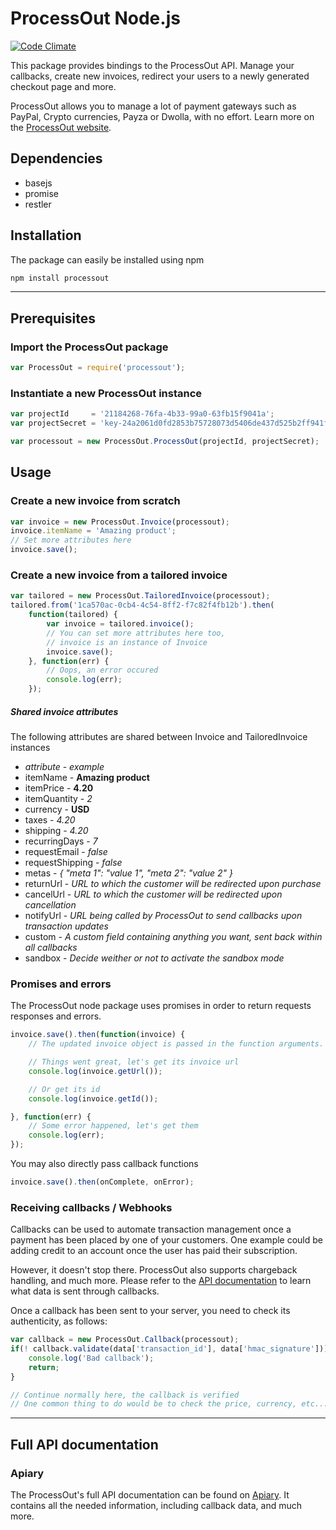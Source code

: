 ProcessOut Node.js
=================

[![Code Climate](https://codeclimate.com/github/ProcessOut/processout-node/badges/gpa.svg)](https://codeclimate.com/github/ProcessOut/processout-node)

This package provides bindings to the ProcessOut API. Manage your callbacks,
create new invoices, redirect your users to a newly generated checkout
page and more.

ProcessOut allows you to manage a lot of payment gateways such as PayPal,
Crypto currencies, Payza or Dwolla, with no effort.
Learn more on the [ProcessOut website](https://www.processout.com).

Dependencies
------------

* basejs
* promise
* restler

Installation
------------

The package can easily be installed using npm

``` sh
npm install processout
```

-------------------------

Prerequisites
-------------

### Import the ProcessOut package

``` js
var ProcessOut = require('processout');
```

### Instantiate a new ProcessOut instance

``` js
var projectId     = '21184268-76fa-4b33-99a0-63fb15f9041a';
var projectSecret = 'key-24a2061d0fd2853b75728073d5406de437d525b2ff941fe34ca061cb2180d0f8';

var processout = new ProcessOut.ProcessOut(projectId, projectSecret);
```

Usage
-----

### Create a new invoice from scratch

``` js
var invoice = new ProcessOut.Invoice(processout);
invoice.itemName = 'Amazing product';
// Set more attributes here
invoice.save();
```

### Create a new invoice from a tailored invoice

``` js
var tailored = new ProcessOut.TailoredInvoice(processout);
tailored.from('1ca570ac-0cb4-4c54-8ff2-f7c82f4fb12b').then(
    function(tailored) {
        var invoice = tailored.invoice();
        // You can set more attributes here too,
        // invoice is an instance of Invoice
        invoice.save();
    }, function(err) {
        // Oops, an error occured
        console.log(err);
    });
```

##### Shared invoice attributes

The following attributes are shared between Invoice and TailoredInvoice instances

- *attribute*     - *example*
- itemName        - **Amazing product**
- itemPrice       - **4.20**
- itemQuantity    - *2*
- currency        - **USD**
- taxes           - *4.20*
- shipping        - *4.20*
- recurringDays   - *7*
- requestEmail    - *false*
- requestShipping - *false*
- metas           - *{ "meta 1": "value 1", "meta 2": "value 2" }*
- returnUrl       - *URL to which the customer will be redirected upon purchase*
- cancelUrl       - *URL to which the customer will be redirected upon cancellation*
- notifyUrl       - *URL being called by ProcessOut to send callbacks upon transaction updates*
- custom          - *A custom field containing anything you want, sent back within all callbacks*
- sandbox         - *Decide weither or not to activate the sandbox mode*

### Promises and errors

The ProcessOut node package uses promises in order to return requests responses
and errors.

``` js
invoice.save().then(function(invoice) {
    // The updated invoice object is passed in the function arguments.

    // Things went great, let's get its invoice url
    console.log(invoice.getUrl());

    // Or get its id
    console.log(invoice.getId());

}, function(err) {
    // Some error happened, let's get them
    console.log(err);
});
```

You may also directly pass callback functions

``` js
invoice.save().then(onComplete, onError);
```

### Receiving callbacks / Webhooks

Callbacks can be used to automate transaction management once a payment has
been placed by one of your customers. One example could be adding credit to
an account once the user has paid their subscription.

However, it doesn't stop there. ProcessOut also supports chargeback handling,
and much more. Please refer to the
[API documentation](http://docs.processout.apiary.io/#) to learn what data is
sent through callbacks.

Once a callback has been sent to your server, you need to check its authenticity,
as follows:

``` js
var callback = new ProcessOut.Callback(processout);
if(! callback.validate(data['transaction_id'], data['hmac_signature'])) {
    console.log('Bad callback');
    return;
}

// Continue normally here, the callback is verified
// One common thing to do would be to check the price, currency, etc...
```

-------------------------

Full API documentation
----------------------

### Apiary

The ProcessOut's full API documentation can be found on
[Apiary](http://docs.processout.apiary.io). It contains all the needed
information, including callback data, and much more.